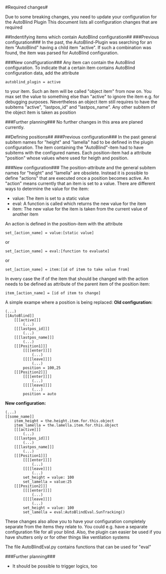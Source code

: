 #Required changes#

Due to some breaking changes, you need to update your configuration for the AutoBlind Plugin
This document lists all configuration changes that are required

##Indentifying items which contain AutoBlind configuration##
###Previous configuration###
In the past, the AutoBlind-Plugin was searching for an item "AutoBlind" having a child item "active". If such a combination was found, the item was parsed for AutoBlind configuration.

###New condfiguration###
Any item can contain the AutoBlind configuration. To indicate that a certain item contains AutoBlind configuration data, add the attribute 

    autoblind_plugin = active

to your item. Such an item will be called "object item" from now on.
You max set the value to something else than "active" to ignore the item e.g. for debugging purposes.
Nevertheless an object item still requires to have the subitems "active", "lastpos_id" and "lastpos_name". Any other subitem of the object item is taken as position

###Further planning###
No further changes in this area are planed currently.

##Defining positions##
###Previous configuration###
In the past general subitem names for "height" and "lamella" had to be defined in the plugin configuration. The item containing the "AutoBlind"-item had to have subitems with the configured names. Each position-item had a attribute "position" whose values where used for heigth and position.

###New configuration###
The position-attribute and the general subitem names for "height" and "lamella" are obsolete. Instead it is possible to define "actions" that are executed once a position becomes active. An "action" means currently that an item is set to a value. There are different ways to determine the value for the item:
- value: The item is set to a static value
- eval: A function is called which returns the new value for the item
- item: The new value for the item is taken from the current value of another item

An action is defined in the position-item with the attribute

    set_[action_name] = value:[static value]
    
or

    set_[action_name] = eval:[function to evaluate]
    
or

    set_[action_name] = item:[id of item to take value from]
    
In every case the if of the item that should be changed with the action needs to be defined as attribute of the parent item of the position item:

    item_[action_name] = [id of item to change]
    
A simple exampe where a position is being replaced:
__Old configuration:__

    (...)
    [[AutoBlind]]
        [[[active]]]
            (...)
        [[[lastpos_id]]]
            (...)
        [[[lastpos_name]]]
            (...)
        [[[Position1]]]
            [[[[enter]]]]
                (...)            
            [[[[leave]]]]
                (...)
            position = 100,25
        [[[Position2]]]
            [[[[enter]]]]
                (...)            
            [[[[leave]]]]
                (...)
            position = auto
__New configuration:__

    (...)
    [[some_name]]
        item_height = the.height.item.for.this.object
        item_lamella = the.lamella.item.for.this.object
        [[[active]]]
            (...)
        [[[lastpos_id]]]
            (...)
        [[[lastpos_name]]]
            (...)
        [[[Position1]]]
            [[[[enter]]]]
                (...)            
            [[[[leave]]]]
                (...)
            set_height = value: 100
            set_lamella = value:25
        [[[Position2]]]
            [[[[enter]]]]
                (...)            
            [[[[leave]]]]
                (...)
            set_height = value: 100
            set_lamella = eval:AutoBlindEval.SunTracking()
 These changes also allow you to have your configuration completely separate from the items they relate to. You could e.g. have a separate configuration file for all your blind. Also, the plugin can easier be used if you have shutters only or for other things like ventilation systems

 The file AutoBlindEval.py contains functions that can be used for "eval"
 
###Further planning###
- It should be possible to trigger logics, too 
 